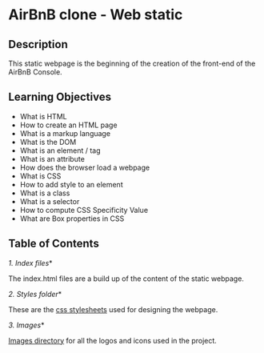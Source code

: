 # AirBnB clone - Web static
## Description
This static webpage is the beginning of the creation of the front-end of the AirBnB Console.

## Learning Objectives
- What is HTML
- How to create an HTML page
- What is a markup language
- What is the DOM
- What is an element / tag
- What is an attribute
- How does the browser load a webpage
- What is CSS
- How to add style to an element
- What is a class
- What is a selector
- How to compute CSS Specificity Value
- What are Box properties in CSS

## Table of Contents
*1. Index files**

The index.html files are a build up of the content of the static webpage.

*2. Styles folder**

These are the [css stylesheets](./styles/) used for designing the webpage.

*3. Images**

[Images directory](./images) for all the logos and icons used in the project.
